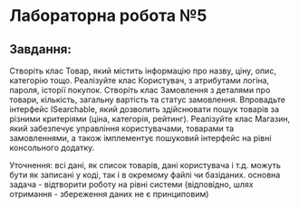 # Лабораторна робота №5
## Завдання:

Створіть клас Товар, який містить інформацію про назву, ціну, опис, категорію тощо.
Реалізуйте клас Користувач, з атрибутами логіна, пароля, історії покупок.
Створіть клас Замовлення з деталями про товари, кількість, загальну вартість та статус замовлення.
Впровадьте інтерфейс ISearchable, який дозволить здійснювати пошук товарів за різними критеріями (ціна, категорія, рейтинг).
Реалізуйте клас Магазин, який забезпечує управління користувачами, товарами та замовленнями, а також імплементує пошуковий інтерфейс на рівні консольного додатку.

Уточнення:
всі дані, як список товарів, дані користувача і т.д. можуть бути як записані у коді, так і в окремому файлі чи базіданих.
основна задача - відтворити роботу на рівні системи (відповідно, шлях отримання - збереження даних не є принциповим)